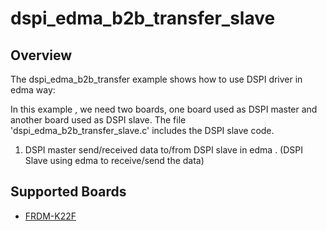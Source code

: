 # dspi_edma_b2b_transfer_slave

## Overview
The dspi_edma_b2b_transfer example shows how to use DSPI driver in edma way:

In this example , we need two boards, one board used as DSPI master and another board used as DSPI slave.
The file 'dspi_edma_b2b_transfer_slave.c' includes the DSPI slave code.

1. DSPI master send/received data to/from DSPI slave in edma . (DSPI Slave using edma to receive/send the data)

## Supported Boards
- [FRDM-K22F](../../../../_boards/frdmk22f/driver_examples/dspi/edma_b2b_transfer/slave/example_board_readme.md)
